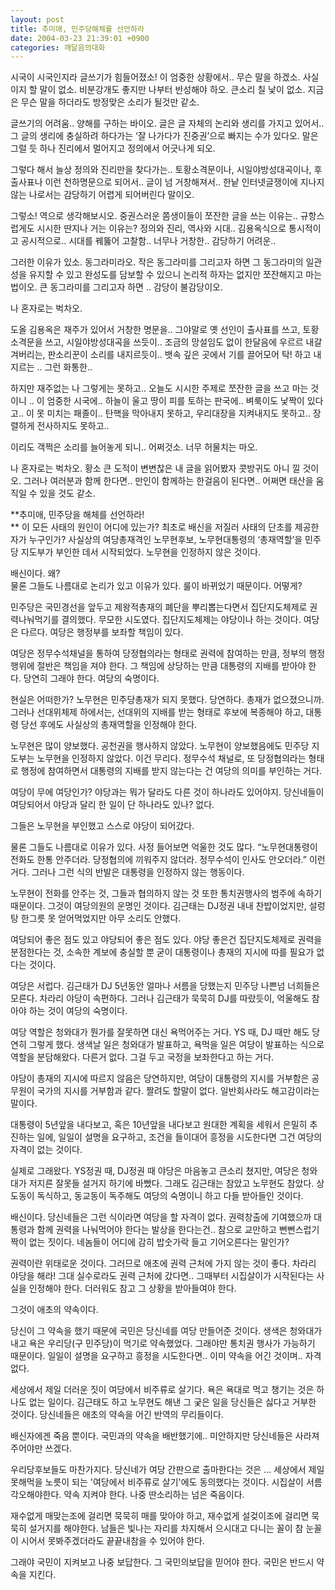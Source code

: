 ```yaml
---
layout: post
title: 추미애, 민주당해체를 선언하라
date: 2004-03-23 21:39:01 +0900
categories: 깨달음의대화
---
```

시국이 시국인지라 글쓰기가 힘들어졌소! 이 엄중한 상황에서.. 무슨 말을 하겠소. 사실이지 할 말이 없소. 비분강개도 좋지만 나부터 반성해야 하오. 큰소리 칠 낯이 없소. 지금은 무슨 말을 하더라도 방정맞은 소리가 될것만 같소. 

글쓰기의 어려움.. 양해를 구하는 바이오. 글은 글 자체의 논리와 생리를 가지고 있어서.. 그 글의 생리에 충실하려 하다가는 ‘잘 나가다가 진중권’으로 빠지는 수가 있다오. 말은 그럴 듯 하나 진리에서 멀어지고 정의에서 어긋나게 되오. 

그렇다 해서 늘상 정의와 진리만을 찾다가는.. 토황소격문이나, 시일야방성대곡이나, 후출사표나 이런 천하명문으로 되어서.. 글이 넘 거창해져서.. 한낱 인터넷글쟁이에 지나지 않는 나로서는 감당하기 어렵게 되어버린다 말이오.

그렇소! 역으로 생각해보시오. 중권스러운 쫌생이들이 쪼잔한 글을 쓰는 이유는.. 규항스럽게도 시시한 딴지나 거는 이유는? 정의와 진리, 역사와 시대.. 김용옥식으로 통시적이고 공시적으로.. 시대를 꿰뚫어 고찰함.. 너무나 거창한.. 감당하기 어려운..

그러한 이유가 있소. 동그라미라오. 작은 동그라미를 그리고자 하면 그 동그라미의 일관성을 유지할 수 있고 완성도를 담보할 수 있으니 논리적 하자는 없지만 쪼잔해지고 마는 법이오. 큰 동그라미를 그리고자 하면 .. 감당이 불감당이오.

나 혼자로는 벅차오.

도올 김용옥은 재주가 있어서 거창한 명문을.. 그야말로 옛 선인이 출사표를 쓰고, 토황소격문을 쓰고, 시일야방성대곡을 쓰듯이.. 조금의 망설임도 없이 한달음에 우르르 내갈겨버리는, 판소리꾼이 소리를 내지르듯이.. 뱃속 깊은 곳에서 기를 끌어모어 탁! 하고 내지르는 .. 그런 화통한..

하지만 재주없는 나 그렇게는 못하고.. 오늘도 시시한 주제로 쪼잔한 글을 쓰고 마는 것이니 .. 이 엄중한 시국에.. 하늘이 울고 땅이 피를 토하는 판국에.. 벼룩이도 낯짝이 있다고.. 이 못 미치는 패졸이.. 탄핵을 막아내지 못하고, 우리대장을 지켜내지도 못하고.. 장렬하게 전사하지도 못하고.. 

이리도 객쩍은 소리를 늘어놓게 되니.. 어쩌것소. 너무 허물치는 마오. 

나 혼자로는 벅차오. 황소 큰 도적이 변변찮은 내 글을 읽어봤자 콧방귀도 아니 낄 것이오. 그러나 여러분과 함께 한다면.. 만인이 함께하는 한걸음이 된다면.. 어쩌면 태산을 움직일 수 있을 것도 같소. 





**추미애, 민주당을 해체를 선언하라!  
** 이 모든 사태의 원인이 어디에 있는가? 최초로 배신을 저질러 사태의 단초를 제공한 자가 누구인가? 사실상의 여당총재격인 노무현후보, 노무현대통령의 ‘총재역할’을 민주당 지도부가 부인한 데서 시작되었다. 노무현을 인정하지 않은 것이다. 

배신이다. 왜?   
물론 그들도 나름대로 논리가 있고 이유가 있다. 룰이 바뀌었기 때문이다. 어떻게? 

민주당은 국민경선을 앞두고 제왕적총재의 폐단을 뿌리뽑는다면서 집단지도체제로 권력나눠먹기를 결의했다. 무모한 시도였다. 집단지도체제는 야당이나 하는 것이다. 여당은 다르다. 여당은 행정부를 보좌할 책임이 있다. 

여당은 정무수석채널을 통하여 당정협의라는 형태로 권력에 참여하는 만큼, 정부의 행정행위에 절반은 책임을 져야 한다. 그 책임에 상당하는 만큼 대통령의 지배를 받아야 한다. 당연히 그래야 한다. 여당의 숙명이다. 

현실은 어떠한가? 노무현은 민주당총재가 되지 못했다. 당연하다. 총재가 없으졌으니까. 그러나 선대위체제 하에서는, 선대위의 지배를 받는 형태로 후보에 복종해야 하고, 대통령 당선 후에도 사실상의 총재역할을 인정해야 한다. 

노무현은 많이 양보했다. 공천권을 행사하지 않았다. 노무현이 양보했음에도 민주당 지도부는 노무현을 인정하지 않았다. 이건 무리다. 정무수석 채널로, 또 당정협의라는 형태로 행정에 참여하면서 대통령의 지배를 받지 않는다는 건 여당의 의미를 부인하는 거다. 

여당이 무에 여당인가? 야당과는 뭐가 달라도 다른 것이 하나라도 있어야지. 당신네들이 여당되어서 야당과 달리 한 일이 단 하나라도 있나? 없다.

그들은 노무현을 부인했고 스스로 야당이 되어갔다. 

물론 그들도 나름대로 이유가 있다. 사정 들어보면 억울한 것도 많다. “노무현대통령이 전화도 한통 안주더라. 당정협의에 끼워주지 않더라. 정무수석이 인사도 안오더라.” 이런 거다. 그러나 그런 식의 반발은 대통령을 인정하지 않는 행동이다. 

노무현이 전화를 안주는 것, 그들과 협의하지 않는 것 또한 통치권행사의 범주에 속하기 때문이다. 그것이 여당의원의 운명인 것이다. 김근태는 DJ정권 내내 찬밥이었지만, 설렁탕 한그릇 못 얻어먹었지만 아무 소리도 안했다. 

여당되어 좋은 점도 있고 야당되어 좋은 점도 있다. 야당 좋은건 집단지도체제로 권력을 분점한다는 것, 소속한 계보에 충실할 뿐 굳이 대통령이나 총재의 지시에 따를 필요가 없다는 것이다. 

여당은 서럽다. 김근태가 DJ 5년동안 얼마나 서름을 당했는지 민주당 나쁜넘 너희들은 모른다. 차라리 야당이 속편하다. 그러나 김근태가 묵묵히 DJ를 따랐듯이, 억울해도 참아야 하는 것이 여당의 숙명이다. 

여당 역할은 청와대가 뭔가를 잘못하면 대신 욕먹어주는 거다. YS 때, DJ 때만 해도 당연히 그렇게 했다. 생색날 일은 청와대가 발표하고, 욕먹을 일은 여당이 발표하는 식으로 역할을 분담해왔다. 다른거 없다. 그걸 두고 국정을 보좌한다고 하는 거다. 

야당이 총재의 지시에 따르지 않음은 당연하지만, 여당이 대통령의 지시를 거부함은 공무원이 국가의 지시를 거부함과 같다. 짤려도 할말이 없다. 일반회사라도 해고감이라는 말이다. 

대통령이 5년앞을 내다보고, 혹은 10년앞을 내다보고 원대한 계획을 세워서 은밀히 추진하는 일에, 일일이 설명을 요구하고, 조건을 들이대어 흥정을 시도한다면 그건 여당의 자격이 없는 것이다. 

실제로 그래왔다. YS정권 때, DJ정권 때 야당은 마음놓고 큰소리 쳤지만, 여당은 청와대가 저지른 잘못들 설거지 하기에 바빴다. 그래도 김근태는 참았고 노무현도 참았다. 상도동이 독식하고, 동교동이 독주해도 여당의 숙명이니 하고 다들 받아들인 것이다. 

배신이다. 당신네들은 그런 식이라면 여당을 할 자격이 없다. 권력창출에 기여했으까 대통령과 함께 권력을 나눠먹어야 한다는 발상을 한다는건.. 참으로 교만하고 뻔뻔스럽기 짝이 없는 짓이다. 네놈들이 어디에 감히 밥숫가락 들고 기어오른다는 말인가?

권력이란 위태로운 것이다. 그러므로 애초에 권력 근처에 가지 않는 것이 좋다. 차라리 야당을 해라! 그대 실수로라도 권력 근처에 갔다면.. 그때부터 시집살이가 시작된다는 사실을 인정해야 한다. 더러워도 참고 그 상황을 받아들여야 한다. 

그것이 애초의 약속이다.

당신이 그 약속을 했기 때문에 국민은 당신네를 여당 만들어준 것이다. 생색은 청와대가 내고 욕은 우리당(구 민주당)이 먹기로 약속했었다. 그래야만 통치권 행사가 가능하기 때문이다. 일일이 설명을 요구하고 흥정을 시도한다면.. 이미 약속을 어긴 것이며.. 자격없다. 

세상에서 제일 더러운 짓이 여당에서 비주류로 살기다. 욕은 욕대로 먹고 챙기는 것은 하나도 없는 일이다. 김근태도 하고 노무현도 해낸 그 궂은 일을 당신들은 싫다고 거부한 것이다. 당신네들은 애초의 약속을 어긴 반역의 무리들이다. 

배신자에겐 죽음 뿐이다. 국민과의 약속을 배반했기에.. 미안하지만 당신네들은 사라져 주어야만 쓰겠다. 

우리당후보들도 마찬가지다. 당신네가 여당 간판으로 출마한다는 것은 ... 세상에서 제일 못해먹을 노릇이 되는 '여당에서 비주류로 살기'에도 동의했다는 것이다. 시집살이 서름 각오해야한다. 약속 지켜야 한다. 나중 딴소리하는 넘은 죽음이다. 

재수없게 매맞는조에 걸리면 묵묵히 매를 맞아야 하고, 재수없게 설겆이조에 걸리면 묵묵히 설거지를 해야한다. 남들은 빛나는 자리를 차지해서 으시대고 다니는 꼴이 참 눈꼴이 시어서 못봐주겠더라도 끝끝내참을 수 있어야 한다. 

그래야 국민이 지켜보고 나중 보답한다. 그 국민의보답을 믿어야 한다. 국민은 반드시 약속을 지킨다.